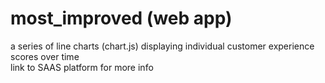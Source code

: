 # most_improved (web app)

a series of line charts (chart.js) displaying individual customer experience scores over time\
link to SAAS platform for more info
